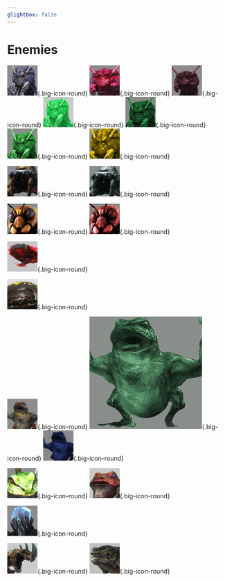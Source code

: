 ```yaml
---
glightbox: false
---
```


# Enemies

![Ant](../images/icons/ant_normal.png){.big-icon-round}
![Ant](../images/icons/ant_red.png){.big-icon-round}
![Ant](../images/icons/ant_dark_red.png){.big-icon-round}
![Ant](../images/icons/ant_light_green.png){.big-icon-round}
![Ant](../images/icons/ant_dark_green.png){.big-icon-round}
![Ant](../images/icons/ant_green.png){.big-icon-round}
![Ant](../images/icons/ant_gold.png){.big-icon-round}

![Spider](../images/icons/spider_normal.png){.big-icon-round}
![Spider](../images/icons/spider_silver.png){.big-icon-round}

![Bee](../images/icons/bee_normal.png){.big-icon-round}
![Bee](../images/icons/bee_red.png){.big-icon-round}

![Drone](../images/icons/drone_red.png){.big-icon-round}

![Roller](../images/icons/roller.png){.big-icon-round}

![Tadpole](../images/icons/tadpole_normal.png){.big-icon-round}
![Tadpole](../images/icons/tadpole_green.png){.big-icon-round}
![Tadpole](../images/icons/tadpole_blue.png){.big-icon-round}

![Frog](../images/icons/frog_green.png){.big-icon-round}
![Frog](../images/icons/frog_red.png){.big-icon-round}

![Cosmonout](../images/icons/cosmonaut.png){.big-icon-round}

![Ergnius](../images/icons/ergnius.png){.big-icon-round}
![Arcelus](../images/icons/arcelus.png){.big-icon-round}